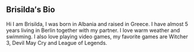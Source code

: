 ## Brisilda′s Bio

Hi I am Brisilda, I was born in Albania and raised in Greece. I have almost
5 years living in Berlin together with my partner.
I love warm weather and swimming.
I also love playing video games, my favorite games are Witcher 3, Devil May Cry
and League of Legends.
